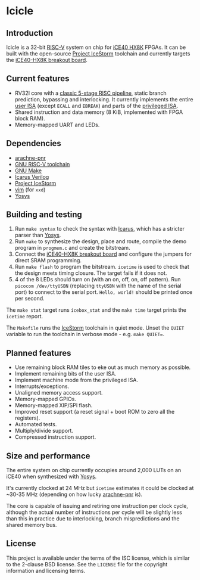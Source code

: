 # Icicle

## Introduction

Icicle is a 32-bit [RISC-V][riscv] system on chip for [iCE40 HX8K][ice40] FPGAs.
It can be built with the open-source [Project IceStorm][icestorm] toolchain and
currently targets the [iCE40-HX8K breakout board][ice40-hx8k-breakout].

## Current features

* RV32I core with a [classic 5-stage RISC pipeline][classic-risc], static branch
  prediction, bypassing and interlocking. It currently implements the entire
  [user ISA][riscv-user] (except `ECALL` and `EBREAK`) and parts of the
  [privileged ISA][riscv-priv].
* Shared instruction and data memory (8 KiB, implemented with FPGA block RAM).
* Memory-mapped UART and LEDs.

## Dependencies

* [arachne-pnr][arachne-pnr]
* [GNU RISC-V toolchain][riscv-gnu]
* [GNU Make][make]
* [Icarus Verilog][iverilog]
* [Project IceStorm][icestorm]
* [vim][vim] (for `xxd`)
* [Yosys][yosys]

## Building and testing

1. Run `make syntax` to check the syntax with [Icarus][iverilog], which has a
   stricter parser than [Yosys][yosys].
2. Run `make` to synthesize the design, place and route, compile the demo
   program in `progmem.c` and create the bitstream.
3. Connect the [iCE40-HX8K breakout board][ice40-hx8k-breakout] and configure
   the jumpers for direct SRAM programming.
4. Run `make flash` to program the bitstream. `icetime` is used to check that
   the design meets timing closure. The target fails if it does not.
5. 4 of the 8 LEDs should turn on (with an on, off, on, off pattern). Run
   `picocom /dev/ttyUSBN` (replacing `ttyUSBN` with the name of the serial port)
   to connect to the serial port. `Hello, world!` should be printed once per
   second.

The `make stat` target runs `icebox_stat` and the `make time` target prints the
`icetime` report.

The `Makefile` runs the [IceStorm][icestorm] toolchain in quiet mode. Unset the
`QUIET` variable to run the toolchain in verbose mode - e.g. `make QUIET=`.

## Planned features

* Use remaining block RAM tiles to eke out as much memory as possible.
* Implement remaining bits of the user ISA.
* Implement machine mode from the privileged ISA.
* Interrupts/exceptions.
* Unaligned memory access support.
* Memory-mapped GPIOs.
* Memory-mapped XIP/SPI flash.
* Improved reset support (a reset signal + boot ROM to zero all the registers).
* Automated tests.
* Multiply/divide support.
* Compressed instruction support.

## Size and performance

The entire system on chip currently occupies around 2,000 LUTs on an iCE40 when
synthesized with [Yosys][yosys].

It's currently clocked at 24 MHz but `icetime` estimates it could be clocked at
~30-35 MHz (depending on how lucky [arachne-pnr][arachne-pnr] is).

The core is capable of issuing and retiring one instruction per clock cycle,
although the actual number of instructions per cycle will be slightly less than
this in practice due to interlocking, branch mispredictions and the shared
memory bus.

## License

This project is available under the terms of the ISC license, which is similar
to the 2-clause BSD license. See the `LICENSE` file for the copyright
information and licensing terms.

[arachne-pnr]: https://github.com/cseed/arachne-pnr
[classic-risc]: https://en.wikipedia.org/wiki/Classic_RISC_pipeline
[ice40-hx8k-breakout]: http://www.latticesemi.com/Products/DevelopmentBoardsAndKits/iCE40HX8KBreakoutBoard.aspx
[ice40]: http://www.latticesemi.com/Products/FPGAandCPLD/iCE40.aspx
[icestorm]: http://www.clifford.at/icestorm/
[iverilog]: http://iverilog.icarus.com/
[make]: https://www.gnu.org/software/make/
[riscv-gnu]: https://github.com/riscv/riscv-gnu-toolchain
[riscv-priv]: https://riscv.org/specifications/privileged-isa/
[riscv-user]: https://riscv.org/specifications/
[riscv]: https://riscv.org/risc-v-isa/
[vim]: http://www.vim.org/
[yosys]: http://www.clifford.at/yosys/
